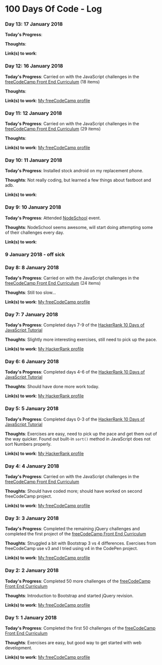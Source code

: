 # 100 Days Of Code - Log

### Day 13: 17 January 2018

**Today's Progress**: 

**Thoughts**: 

**Link(s) to work**: 


### Day 12: 16 January 2018

**Today's Progress**: Carried on with the JavaScript challenges in the [freeCodeCamp Front End Curriculum](https://www.freecodecamp.com/) (18 items)

**Thoughts**: 

**Link(s) to work**: [My freeCodeCamp profile](https://www.freecodecamp.org/t-brito)


### Day 11: 12 January 2018

**Today's Progress**: Carried on with the JavaScript challenges in the [freeCodeCamp Front End Curriculum](https://www.freecodecamp.com/) (29 items)

**Thoughts**: 

**Link(s) to work**: [My freeCodeCamp profile](https://www.freecodecamp.org/t-brito)


### Day 10: 11 January 2018

**Today's Progress**: Installed stock android on my replacement phone.

**Thoughts**: Not really coding, but learned a few things about fastboot and adb.

**Link(s) to work**: 


### Day 9: 10 January 2018

**Today's Progress**: Attended [NodeSchool](https://nodeschool.io) event.

**Thoughts**: NodeSchool seems awesome, will start doing attempting some of their challenges every day.

**Link(s) to work**: 


### 9 January 2018 - off sick


### Day 8: 8 January 2018

**Today's Progress**: Carried on with the JavaScript challenges in the [freeCodeCamp Front End Curriculum](https://www.freecodecamp.com/) (24 items)

**Thoughts**: Still too slow...

**Link(s) to work**: [My freeCodeCamp profile](https://www.freecodecamp.org/t-brito)


### Day 7: 7 January 2018

**Today's Progress**: Completed days 7-9 of the [HackerRank 10 Days of JavaScript Tutorial](https://www.hackerrank.com/domains/tutorials/10-days-of-javascript)

**Thoughts**: Slightly more interesting exercises, still need to pick up the pace.

**Link(s) to work**: [My HackerRank profile](https://www.hackerrank.com/t_brito)


### Day 6: 6 January 2018

**Today's Progress**: Completed days 4-6 of the [HackerRank 10 Days of JavaScript Tutorial](https://www.hackerrank.com/domains/tutorials/10-days-of-javascript)

**Thoughts**: Should have done more work today.

**Link(s) to work**: [My HackerRank profile](https://www.hackerrank.com/t_brito)


### Day 5: 5 January 2018

**Today's Progress**: Completed days 0-3 of the [HackerRank 10 Days of JavaScript Tutorial](https://www.hackerrank.com/domains/tutorials/10-days-of-javascript)

**Thoughts**: Exercises are easy, need to pick up the pace and get them out of the way quicker. Found out built-in ``sort()`` method in JavaScript does not sort Numbers properly.

**Link(s) to work**: [My HackerRank profile](https://www.hackerrank.com/t_brito)


### Day 4: 4 January 2018

**Today's Progress**: Carried on with the JavaScript challenges in the [freeCodeCamp Front End Curriculum](https://www.freecodecamp.com/)

**Thoughts**: Should have coded more; should have worked on second freeCodeCamp project.

**Link(s) to work**: [My freeCodeCamp profile](https://www.freecodecamp.org/t-brito)


### Day 3: 3 January 2018

**Today's Progress**: Completed the remaining jQuery challenges and completed the first project of the [freeCodeCamp Front End Curriculum](https://www.freecodecamp.com/)

**Thoughts**: Struggled a bit with Bootstrap 3 vs 4 differences. Exercises from freeCodeCamp use v3 and I tried using v4 in the CodePen project.

**Link(s) to work**: [My freeCodeCamp profile](https://www.freecodecamp.org/t-brito)


### Day 2: 2 January 2018

**Today's Progress**: Completed 50 more challenges of the [freeCodeCamp Front End Curriculum](https://www.freecodecamp.com/) 

**Thoughts**: Introduction to Bootstrap and started jQuery revision.

**Link(s) to work**: [My freeCodeCamp profile](https://www.freecodecamp.org/t-brito)


### Day 1: 1 January 2018

**Today's Progress**: Completed the first 50 challenges of the [freeCodeCamp Front End Curriculum](https://www.freecodecamp.com/)

**Thoughts**: Exercises are easy, but good way to get started with web development.

**Link(s) to work**: [My freeCodeCamp profile](https://www.freecodecamp.org/t-brito)
